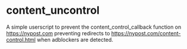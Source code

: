 # content_uncontrol

A simple userscript to prevent the content_control_callback function on https://nypost.com preventing redirects to https://nypost.com/content-control.html when adblockers are detected.
